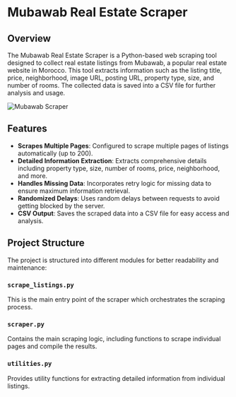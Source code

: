 # Mubawab Real Estate Scraper

## Overview

The Mubawab Real Estate Scraper is a Python-based web scraping tool designed to collect real estate listings from Mubawab, a popular real estate website in Morocco. This tool extracts information such as the listing title, price, neighborhood, image URL, posting URL, property type, size, and number of rooms. The collected data is saved into a CSV file for further analysis and usage.

![Mubawab Scraper](https://example.com/path/to/image.png)

## Features

- **Scrapes Multiple Pages**: Configured to scrape multiple pages of listings automatically (up to 200).
- **Detailed Information Extraction**: Extracts comprehensive details including property type, size, number of rooms, price, neighborhood, and more.
- **Handles Missing Data**: Incorporates retry logic for missing data to ensure maximum information retrieval.
- **Randomized Delays**: Uses random delays between requests to avoid getting blocked by the server.
- **CSV Output**: Saves the scraped data into a CSV file for easy access and analysis.

## Project Structure

The project is structured into different modules for better readability and maintenance:

### `scrape_listings.py`

This is the main entry point of the scraper which orchestrates the scraping process.

### `scraper.py`

Contains the main scraping logic, including functions to scrape individual pages and compile the results.

### `utilities.py`

Provides utility functions for extracting detailed information from individual listings.


